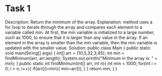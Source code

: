 # Task 1
Description: Return the minimum of the array.
Explanation: method uses a for loop to iterate through the array and compares each element to a variable called min. At first, the min variable is initialized to a large number, such as 1000, to ensure that it is larger than any value in the array. If an element in the array is smaller than the min variable, then the min variable is updated with the smaller value.
Solution:
public class Main {
    public static void main(String[] args) {
        int[] arr = {10,5,32,3,45};
        int min = findMininum(arr, arr.length);
        System.out.println("Minimum in the array is: " + min);
    }
    public static int findMininum(int[] arr, int n){
        int min = 1000;
        for(int i = 0; i < n; i++){
            if(arr[i]<min){
                min=arr[i];
            }
        }
        return min;
    }
}
